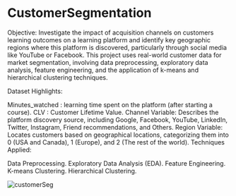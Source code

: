 # CustomerSegmentation
Objective: Investigate the impact of acquisition channels on customers learning outcomes on a learning platform and identify key geographic regions where this platform is discovered, particularly through social media like YouTube or Facebook. This project uses real-world customer data for market segmentation, involving data preprocessing, exploratory data analysis, feature engineering, and the application of k-means and hierarchical clustering techniques.

Dataset Highlights:

Minutes_watched : learning time spent on the platform (after starting a course).
CLV : Customer Lifetime Value.
Channel Variable: Describes the platform discovery source, including Google, Facebook, YouTube, LinkedIn, Twitter, Instagram, Friend recommendations, and Others.
Region Variable: Locates customers based on geographical locations, categorizing them into 0 (USA and Canada), 1 (Europe), and 2 (The rest of the world).
Techniques Applied:

Data Preprocessing.
Exploratory Data Analysis (EDA).
Feature Engineering.
K-means Clustering.
Hierarchical Clustering.

![customerSeg](https://github.com/Ismail-ai707/CustomerSegmentation/assets/135764831/d2eb9caf-7679-4f2f-8f30-e8788aaca559)

